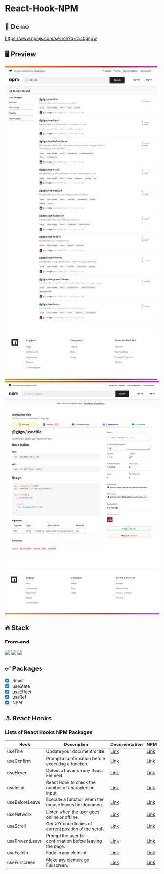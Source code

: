 # React-Hook-NPM

## 🔗 Demo

https://www.npmjs.com/search?q=%40gitgw

## 🖥 Preview

<img src="preview_1.png" />
<img src="preview_2.png" />

## 🔥 Stack

### Front-end

<img height="30" src="https://img.shields.io/badge/React-black?style=for-the-badge&logo=React&logoColor=#61DAFB"/> <img height="30" src="https://img.shields.io/badge/Javascript-black?style=for-the-badge&logo=Javascript&logoColor=F7DF1E"/>
<img height="30" src="https://img.shields.io/badge/npm-CB3837?style=for-the-badge&logo=npm&logoColor=white" />

## ✅ Packages

- [x] React
- [x] useState
- [x] useEffect
- [x] useRef
- [x] NPM

## ⚓ React Hooks

### Lists of React Hooks NPM Packages

Hook|Description|Documentation|NPM|
|-|-|-|-|
|useTitle|Update your document's title.|<a href="https://github.com/GitHubGW/react-hook-npm/tree/main/useTitle">Link</a>|<a href="https://www.npmjs.com/package/@gitgw/use-title">Link</a>|
|useConfirm|Prompt a confirmation before executing a function.|<a href="https://github.com/GitHubGW/react-hook-npm/tree/main/useConfirm">Link</a>|<a href="https://www.npmjs.com/package/@gitgw/use-confirm">Link</a>|
|useHover|Detect a hover on any React Element.|<a href="https://github.com/GitHubGW/react-hook-npm/tree/main/useHover">Link</a>|<a href="https://www.npmjs.com/package/@gitgw/use-hover">Link</a>|
|useInput|React Hook to check the number of characters in input.|<a href="https://github.com/GitHubGW/react-hook-npm/tree/main/useInput">Link</a>|<a href="https://www.npmjs.com/package/@gitgw/use-input">Link</a>|
|useBeforeLeave|Execute a function when the mouse leaves the document.|<a href="https://github.com/GitHubGW/react-hook-npm/tree/main/useBeforeLeave">Link</a>|<a href="https://www.npmjs.com/package/@gitgw/use-before-leave">Link</a>|
|useNetwork|Listen when the user goes online or offline.|<a href="https://github.com/GitHubGW/react-hook-npm/tree/main/useNetwork">Link</a>|<a href="https://www.npmjs.com/package/@gitgw/use-network">Link</a>|
|useScroll|Get X/Y coordinates of current position of the scroll.|<a href="https://github.com/GitHubGW/react-hook-npm/tree/main/useScroll">Link</a>|<a href="https://www.npmjs.com/package/@gitgw/use-scroll">Link</a>|
|usePreventLeave|Prompt the user for confirmation before leaving the page.|<a href="https://github.com/GitHubGW/react-hook-npm/tree/main/usePreventLeave">Link</a>|<a href="https://www.npmjs.com/package/@gitgw/use-prevent-leave">Link</a>|
|useFadeIn|Fade in any element.|<a href="https://github.com/GitHubGW/react-hook-npm/tree/main/useFadeIn">Link</a>|<a href="https://www.npmjs.com/package/@gitgw/use-fade-in">Link</a>|
|useFullscreen|Make any element go Fullscreen.|<a href="https://github.com/GitHubGW/react-hook-npm/tree/main/useFullScreen">Link</a>|<a href="https://www.npmjs.com/package/@gitgw/use-fullscreen">Link</a>|
